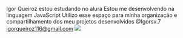 Igor Queiroz
estou estudando no alura
Estou me desenvolvendo na linguagem JavaScript
Utilizo esse espaço para minha organização e compartilhamento dos meu projetos desenvolvidos
@Igorsv.7
igorqueiroz116@gmail.com
![](https://media1.tenor.com/m/PKKCAakpBZIAAAAC/neyney-neymar.gif)
